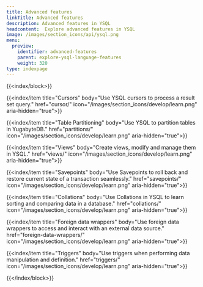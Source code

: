 ```yaml
---
title: Advanced features
linkTitle: Advanced features
description: Advanced features in YSQL
headcontent:  Explore advanced features in YSQL
image: /images/section_icons/api/ysql.png
menu:
  preview:
    identifier: advanced-features
    parent: explore-ysql-language-features
    weight: 320
type: indexpage
---
```


{{<index/block>}}

   {{<index/item
    title="Cursors"
    body="Use YSQL cursors to process a result set query."
    href="cursor/"
    icon="/images/section_icons/develop/learn.png" aria-hidden="true">}}

   {{<index/item
    title="Table Partitioning"
    body="Use YSQL to partition tables in YugabyteDB."
    href="partitions/"
    icon="/images/section_icons/develop/learn.png" aria-hidden="true">}}

   {{<index/item
    title="Views"
    body="Create views, modify and manage them in YSQL."
    href="views/"
    icon="/images/section_icons/develop/learn.png" aria-hidden="true">}}

   {{<index/item
    title="Savepoints"
    body="Use Savepoints to roll back and restore current state of a transaction seamlessly."
    href="savepoints/"
    icon="/images/section_icons/develop/learn.png" aria-hidden="true">}}

   {{<index/item
    title="Collations"
    body="Use Collations in YSQL to learn sorting and comparing data in a database."
    href="collations/"
    icon="/images/section_icons/develop/learn.png" aria-hidden="true">}}

   {{<index/item
    title="Foreign data wrappers"
    body="Use foreign data wrappers to access and interact with an external data source."
    href="foreign-data-wrappers/"
    icon="/images/section_icons/develop/learn.png" aria-hidden="true">}}

   {{<index/item
    title="Triggers"
    body="Use triggers when performing data manipulation and definition."
    href="triggers/"
    icon="/images/section_icons/develop/learn.png" aria-hidden="true">}}

{{</index/block>}}
